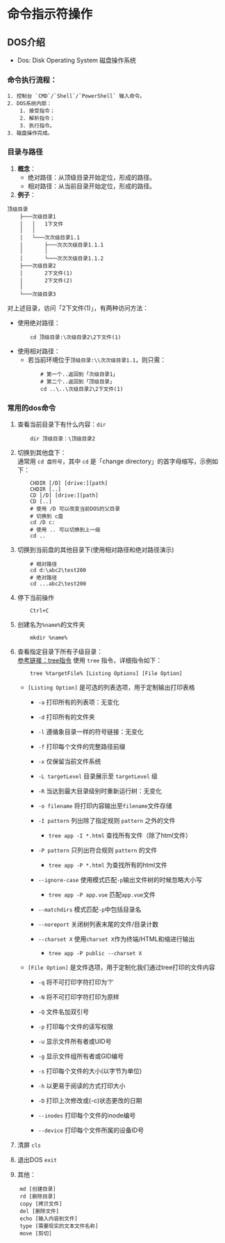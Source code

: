 # 命令指示符操作  

## DOS介绍
- Dos: Disk Operating System 磁盘操作系统
### 命令执行流程：
    1. 控制台 `CMD`/`Shell`/`PowerShell` 输入命令。
    2. DOS系统内部：
        1. 接受指令；
        2. 解析指令；
        3. 执行指令。
    3. 磁盘操作完成。
### 目录与路径
1. **概念**：
    - 绝对路径：从顶级目录开始定位，形成的路径。
    - 相对路径：从当前目录开始定位，形成的路径。
2. **例子**：
```
顶级目录
    ├───次级目录1
    │   │   1下文件
    │   │
    │   └───次次级目录1.1
    │       ├───次次次级目录1.1.1
    │       │
    │       └───次次次级目录1.1.2
    ├───次级目录2
    │       2下文件(1)
    │       2下文件(2)
    │    
    └───次级目录3
```
对上述目录，访问「2下文件(1)」，有两种访问方法：  
- 使用绝对路径：  
    ```shell
        cd 顶级目录:\次级目录2\2下文件(1)
    ```
- 使用相对路径：  
    - 若当前环境位于`顶级目录:\\次次级目录1.1`，则只需：
        ```shell
            # 第一个..返回到「次级目录1」  
            # 第二个..返回到「顶级目录」
            cd ..\..\次级目录2\2下文件(1)
        ```
### 常用的dos命令
1. 查看当前目录下有什么内容：`dir`  
    ```shell
        dir 顶级目录：\顶级目录2
    ```
2. 切换到其他盘下：  
    通常用 `cd 盘符号`，其中 `cd` 是「change directory」的首字母缩写，示例如下：  
    ```shell
        CHDIR [/D] [drive:][path]
        CHDIR [..]
        CD [/D] [drive:][path]
        CD [..]
        # 使用 /D 可以改变当前DOS的父目录
        # 切换到 c盘
        cd /D c:
        # 使用 .. 可以切换到上一级
        cd ..
    ```
3. 切换到当前盘的其他目录下(使用相对路径和绝对路径演示)  
    ```shell
        # 相对路径
        cd d:\abc2\test200
        # 绝对路径
        cd ...abc2\test200
    ```

4. 停下当前操作
    ```shell
        Ctrl+C
    ```

5. 创建名为`%name%`的文件夹
    ```shell
        mkdir %name%
    ```

6. 查看指定目录下所有子级目录：  
    [参考链接：tree指令](https://zhuanlan.zhihu.com/p/144616508)
    使用 `tree` 指令，详细指令如下：
    ```shell
        tree %targetFile% [Listing Options] [File Option]
    ```
    -  `[Listing Option]` 是可选的列表选项，用于定制输出打印表格
        - `-a` 打印所有的列表项：无变化
        - `-d` 打印所有的文件夹
        - `-l` 遵循象目录一样的符号链接：无变化
        - `-f` 打印每个文件的完整路径前缀
        - `-x` 仅保留当前文件系统
        - `-L targetLevel` 目录展示至 `targetLevel` 级 
        - `-R` 当达到最大目录级别时重新运行树：无变化
        - `-o filename` 将打印内容输出至`filename`文件存储
        - `-I pattern` 列出除了指定规则 `pattern` 之外的文件
            - `tree app -I *.html` 查找所有文件（除了html文件）
        - `-P pattern` 只列出符合规则 `pattern` 的文件
            - ` tree app -P *.html ` 为查找所有的html文件

        - `--ignore-case` 使用模式匹配`-p`输出文件树的时候忽略大小写
            - `tree app -P app.vue` 匹配`app.vue`文件
        - `--matchdirs` 模式匹配`-p`中包括目录名
        - `--noreport` 关闭树列表末尾的文件/目录计数
        - `--charset X` 使用`charset X`作为终端/HTML和缩进行输出
            - `tree app -P public --charset X`

    - `[File Option]` 是文件选项，用于定制化我们通过tree打印的文件内容
        - `-q` 将不可打印字符打印为'?'
        - `-N` 将不可打印字符打印为原样
        - `-Q` 文件名加双引号
        - `-p` 打印每个文件的读写权限
        - `-u` 显示文件所有者或UID号
        - `-g` 显示文件组所有者或GID编号
        - `-s` 打印每个文件的大小(以字节为单位)
        - `-h` 以更易于阅读的方式打印大小
        - `-D` 打印上次修改或(-c)状态更改的日期

        - `--inodes` 打印每个文件的inode编号
        - `--device` 打印每个文件所属的设备ID号

7. 清屏 `cls`

8. 退出DOS `exit`

9. 其他：
```shell
    md [创建目录]
    rd [删除目录]
    copy [拷贝文件]
    del [删除文件]
    echo [输入内容到文件]
    type [需要现实的文本文件名称]
    move [剪切]
```